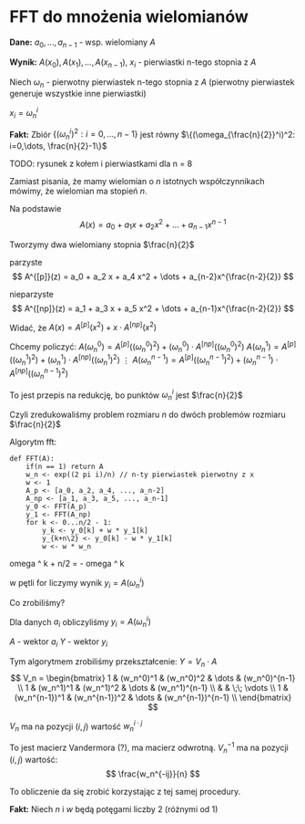 # FFT do mnożenia wielomianów

**Dane:** $a_0, \dots, a_{n-1}$ - wsp. wielomiany $A$

**Wynik:** $A(x_0), A(x_1), \dots, A(x_{n-1})$, $x_i$ - pierwiastki n-tego stopnia z $A$

Niech $\omega_n$ - pierwotny pierwiastek n-tego stopnia z $A$
(pierwotny pierwiastek generuje wszystkie inne pierwiastki)

$x_i = \omega_n^i$

**Fakt:**
Zbiór $\{(\omega_n^i)^2: i=0,\dots, n-1\}$ jest równy $\{(\omega_{\frac{n}{2}}^i)^2: i=0,\dots, \frac{n}{2}-1\}$

TODO: rysunek z kołem i pierwiastkami dla n = 8

Zamiast pisania, że mamy wielomian o $n$ istotnych współczynnikach mówimy, że 
wielomian ma stopień $n$.

Na podstawie 
$$
A(x) = a_0 + a_1 x + a_2 x^2 + \dots + a_{n-1}x^{n-1}
$$

Tworzymy dwa wielomiany stopnia $\frac{n}{2}$

parzyste
$$
A^{[p]}(z) = a_0 + a_2 x + a_4 x^2 + \dots + a_{n-2}x^{\frac{n-2}{2}}
$$

nieparzyste
$$
A^{[np]}(z) = a_1 + a_3 x + a_5 x^2 + \dots + a_{n-1}x^{\frac{n-2}{2}}
$$

Widać, że $A(x) = A^{[p]}(x^2) + x\cdot A^{[np]}(x^2)$

Chcemy policzyć:
$A(\omega_n^0) = A^{[p]}((\omega_n^0)^2) + (\omega_n^0)\cdot A^{[np]}((\omega_n^0)^2)$
$A(\omega_n^1) = A^{[p]}((\omega_n^1)^2) + (\omega_n^1)\cdot A^{[np]}((\omega_n^1)^2)$
$\vdots$
$A(\omega_n^{n-1}) = A^{[p]}((\omega_n^{n-1})^2) + (\omega_n^{n-1})\cdot A^{[np]}((\omega_n^{n-1})^2)$

To jest przepis na redukcję, bo punktów $\omega_n^{i}$ jest $\frac{n}{2}$

Czyli zredukowaliśmy problem rozmiaru $n$ do dwóch problemów rozmiaru $\frac{n}{2}$

Algorytm fft:
```
def FFT(A):
    if(n == 1) return A
    w_n <- exp((2 pi i)/n) // n-ty pierwiastek pierwotny z x
    w <- 1
    A_p <- [a_0, a_2, a_4, ..., a_n-2]
    A_np <- [a_1, a_3, a_5, ..., a_n-1]
    y_0 <- FFT(A_p)
    y_1 <- FFT(A_np)
    for k <- 0...n/2 - 1:
        y_k <- y_0[k] + w * y_1[k]
        y_{k+n\2} <- y_0[k] - w * y_1[k]
        w <- w * w_n
```

omega ^ k + n/2 = - omega ^ k

w pętli for liczymy wynik $y_i = A(\omega_{n}^{i})$

Co zrobiliśmy?

Dla danych $a_i$ obliczyliśmy $y_i = A(\omega_n^i)$

$A$ - wektor $a_i$
$Y$ - wektor $y_i$

Tym algorytmem zrobiliśmy przekształcenie: $Y = V_n \cdot A$
$$
V_n = 
\begin{bmatrix}
1 & (w_n^0)^1 & (w_n^0)^2 & \dots & (w_n^0)^{n-1} \\
1 & (w_n^1)^1 & (w_n^1)^2 & \dots & (w_n^1)^{n-1} \\
&  & \;\; \vdots \\
1 & (w_n^{n-1})^1 & (w_n^{n-1})^2 & \dots & (w_n^{n-1})^{n-1} \\
\end{bmatrix}
$$

$V_n$ ma na pozycji $(i,j)$ wartość $w_n^{i \cdot j}$

To jest macierz Vandermora (?), ma macierz odwrotną.
$V_n^{-1}$ ma na pozycji $(i,j)$ wartość: 
$$
\frac{w_n^{-ij}}{n}
$$

To obliczenie da się zrobić korzystając z tej samej procedury.

**Fakt:** Niech $n$ i $w$ będą potęgami liczby 2 (różnymi od 1)


